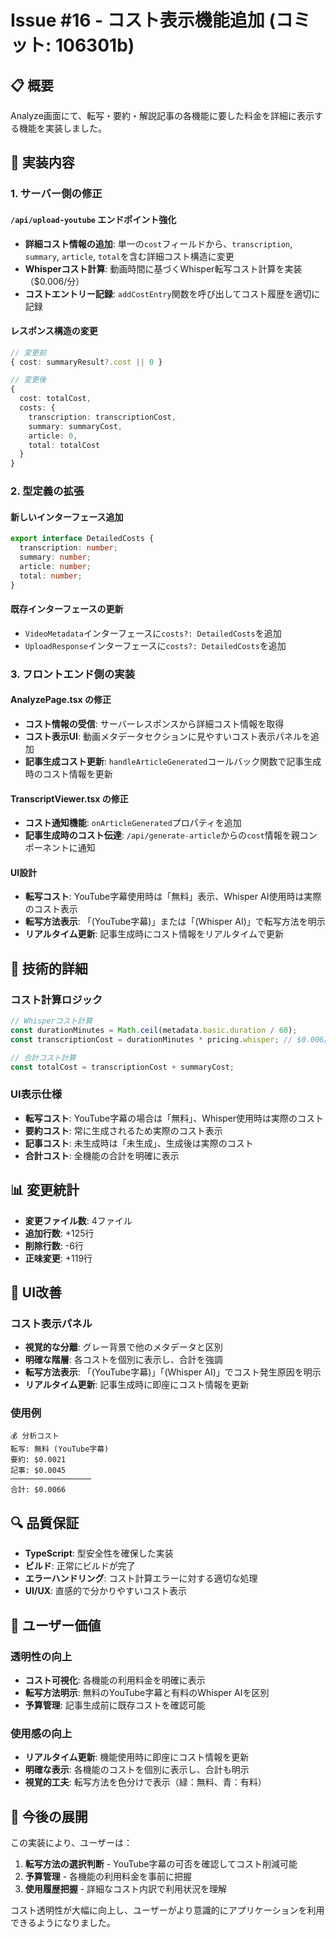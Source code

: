 # Issue #16 - コスト表示機能追加 (コミット: 106301b)

## 📋 概要

Analyze画面にて、転写・要約・解説記事の各機能に要した料金を詳細に表示する機能を実装しました。

## 🎯 実装内容

### 1. サーバー側の修正

#### `/api/upload-youtube` エンドポイント強化
- **詳細コスト情報の追加**: 単一の`cost`フィールドから、`transcription`, `summary`, `article`, `total`を含む詳細コスト構造に変更
- **Whisperコスト計算**: 動画時間に基づくWhisper転写コスト計算を実装（$0.006/分）
- **コストエントリー記録**: `addCostEntry`関数を呼び出してコスト履歴を適切に記録

#### レスポンス構造の変更
```typescript
// 変更前
{ cost: summaryResult?.cost || 0 }

// 変更後  
{
  cost: totalCost,
  costs: {
    transcription: transcriptionCost,
    summary: summaryCost,
    article: 0,
    total: totalCost
  }
}
```

### 2. 型定義の拡張

#### 新しいインターフェース追加
```typescript
export interface DetailedCosts {
  transcription: number;
  summary: number;
  article: number;
  total: number;
}
```

#### 既存インターフェースの更新
- `VideoMetadata`インターフェースに`costs?: DetailedCosts`を追加
- `UploadResponse`インターフェースに`costs?: DetailedCosts`を追加

### 3. フロントエンド側の実装

#### AnalyzePage.tsx の修正
- **コスト情報の受信**: サーバーレスポンスから詳細コスト情報を取得
- **コスト表示UI**: 動画メタデータセクションに見やすいコスト表示パネルを追加
- **記事生成コスト更新**: `handleArticleGenerated`コールバック関数で記事生成時のコスト情報を更新

#### TranscriptViewer.tsx の修正
- **コスト通知機能**: `onArticleGenerated`プロパティを追加
- **記事生成時のコスト伝達**: `/api/generate-article`からの`cost`情報を親コンポーネントに通知

#### UI設計
- **転写コスト**: YouTube字幕使用時は「無料」表示、Whisper AI使用時は実際のコスト表示
- **転写方法表示**: 「(YouTube字幕)」または「(Whisper AI)」で転写方法を明示
- **リアルタイム更新**: 記事生成時にコスト情報をリアルタイムで更新

## 🔧 技術的詳細

### コスト計算ロジック
```typescript
// Whisperコスト計算
const durationMinutes = Math.ceil(metadata.basic.duration / 60);
const transcriptionCost = durationMinutes * pricing.whisper; // $0.006/分

// 合計コスト計算
const totalCost = transcriptionCost + summaryCost;
```

### UI表示仕様
- **転写コスト**: YouTube字幕の場合は「無料」、Whisper使用時は実際のコスト
- **要約コスト**: 常に生成されるため実際のコスト表示
- **記事コスト**: 未生成時は「未生成」、生成後は実際のコスト
- **合計コスト**: 全機能の合計を明確に表示

## 📊 変更統計

- **変更ファイル数**: 4ファイル
- **追加行数**: +125行
- **削除行数**: -6行
- **正味変更**: +119行

## 🎨 UI改善

### コスト表示パネル
- **視覚的な分離**: グレー背景で他のメタデータと区別
- **明確な階層**: 各コストを個別に表示し、合計を強調
- **転写方法表示**: 「(YouTube字幕)」「(Whisper AI)」でコスト発生原因を明示
- **リアルタイム更新**: 記事生成時に即座にコスト情報を更新

### 使用例
```
💰 分析コスト
転写: 無料 (YouTube字幕)
要約: $0.0021
記事: $0.0045
──────────────────
合計: $0.0066
```

## 🔍 品質保証

- **TypeScript**: 型安全性を確保した実装
- **ビルド**: 正常にビルドが完了
- **エラーハンドリング**: コスト計算エラーに対する適切な処理
- **UI/UX**: 直感的で分かりやすいコスト表示

## 🎯 ユーザー価値

### 透明性の向上
- **コスト可視化**: 各機能の利用料金を明確に表示
- **転写方法明示**: 無料のYouTube字幕と有料のWhisper AIを区別
- **予算管理**: 記事生成前に既存コストを確認可能

### 使用感の向上
- **リアルタイム更新**: 機能使用時に即座にコスト情報を更新
- **明確な表示**: 各機能のコストを個別に表示し、合計も明示
- **視覚的工夫**: 転写方法を色分けで表示（緑：無料、青：有料）

## 🚀 今後の展開

この実装により、ユーザーは：
1. **転写方法の選択判断** - YouTube字幕の可否を確認してコスト削減可能
2. **予算管理** - 各機能の利用料金を事前に把握
3. **使用履歴把握** - 詳細なコスト内訳で利用状況を理解

コスト透明性が大幅に向上し、ユーザーがより意識的にアプリケーションを利用できるようになりました。
